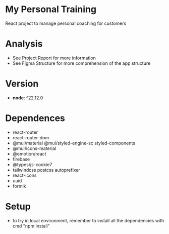 # My Personal Training

React project to manage personal coaching for customers

# Analysis
* See Project Report for more information
* See Figma Structure for more comprehension of the app structure

# Version

- **node**: ^22.12.0

# Dependences
* react-router
* react-router-dom
* @mui/material @mui/styled-engine-sc styled-components
* @mui/icons-material
* @emotion/react
* firebase
* @types/js-cookie7
* tailwindcss postcss autoprefixer
* react-icons
* uuid
* formik

# Setup
* to try in local environment, remember to install all the dependencies with cmd "npm install"
